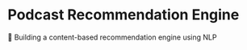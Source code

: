 # Podcast Recommendation Engine
:microphone: Building a content-based recommendation engine using NLP
